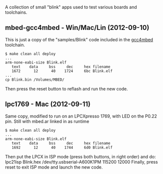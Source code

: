 A collection of small "blink" apps used to test various boards and toolchains.

mbed-gcc4mbed - Win/Mac/Lin (2012-09-10)
----------------------------------------

This is just a copy of the "samples/Blink" code included in the
[gcc4mbed](https://github.com/adamgreen/gcc4mbed) toolchain.
  
    $ make clean all deploy
    ...
    arm-none-eabi-size Blink.elf
       text	   data	    bss	    dec	    hex	filename
       1672	     12	     40	   1724	    6bc	Blink.elf
    ...
    cp Blink.bin /Volumes/MBED/
    
Then press the reset button to reflash and run the new code.

lpc1769 - Mac (2012-09-11)
--------------------------

Same copy, modified to run on an LPCXpresso 1769, with LED on the P0.22 pin.
Still with mbed.ar linked in as runtime

    $ make clean all deploy
    ...
    arm-none-eabi-size Blink.elf
       text	   data	    bss	    dec	    hex	filename
       1692	     12	     40	   1744	    6d0	Blink.elf

Then put the LPCX in ISP mode (press both buttons, in right order) and do:
    lpc21isp Blink.hex /dev/tty.usbserial-A600K1PM 115200 12000
Finally, press reset to exit ISP mode and launch the new code.
